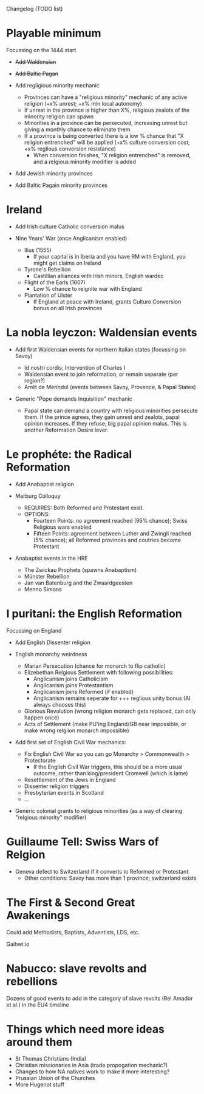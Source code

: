 Changelog (TODO list)

# Playable minimum

Focussing on the 1444 start

- ~~Add Waldensian~~
- ~~Add Baltic Pagan~~

- Add regligious minority mechanic
	- Provinces can have a "religious minority" mechanic of any active religion (+x% unrest; +x% min local autonomy)
	- If unrest in the province is higher than X%, religious zealots of the minority religion can spawn
	- Minorities in a province can be persecuted, increasing unrest but giving a monthly chance to eliminate them
	- If a province is being converted there is a low % chance that "X religion entrenched" will be applied (+x% culture conversion cost; +x% reglious conversion resistance)
		- When conversion finishes, "X religion entrenched" is removed, and a relgious minority modifier is added

- Add Jewish minority provinces
- Add Baltic Pagain minority provinces

# Ireland

- Add Irish culture Catholic conversion malus

- Nine Years' War (once Anglicanism enabled)
	- Ilius (1555)
		- If your capital is in Iberia and you have RM with England, you might get claims on Ireland
	- Tyrone's Rebellion
		- Castillian alliances with Irish minors, English wardec
	- Flight of the Earls (1607)
		- Low % chance to reignite war with England
	- Plantation of Ulster
		- If England at peace with Ireland, grants Culture Conversion bonus on all Irish provinces


# La nobla leyczon: Waldensian events

- Add first Waldensian events for northern Italian states (focussing on Savoy)
	- Id nostri cordis; Intervention of Charles I
	- Waldensian event to join reformation, or remain seperate (per region?)
	- Arrêt de Mérindol (events between Savoy, Provence, & Papal States)

- Generic "Pope demands Inquisition" mechanic
	- Papal state can demand a country with religious minorities persecute them. If the
	  prince agrees, they gain unrest and zealots, papal opinion increases. If they refuse,
	  big papal opinion malus. This is another Reformation Desire lever.

# Le prophéte: the Radical Reformation

- Add Anabaptist religion

- Marburg Colloquy
	- REQUIRES: Both Reformed and Protestant exist.
	- OPTIONS:
		- Fourteen Points: no agreement reached (95% chance); Swiss Religious wars enabled
		- Fifteen Points: agreement between Luther and Zwingli reached (5% chance); all Reformed provinces and coutries become Protestant

- Anabaptist events in the HRE
	- The Zwickau Prophets (spawns Anabaptism)
	- Münster Rebellion
	- Jan van Batenburg and the Zwaardgeesten
	- Menno Simons


# I puritani: the English Reformation

Focussing on England

- Add English Dissenter religion

- English monarchy weirdness
	- Marian Persecution (chance for monarch to flip catholic)
	- Elizebethan Relgious Settlement with following possibilities:
		- Anglicanism joins Catholicism
		- Anglicanism joins Protestantism
		- Anglicanism joins Reformed (if enabled)
		- Anglicanism remains seperate for +++ reglious unity bonus (AI always chooses this)
	- Glorious Revolution (wrong religion monarch gets replaced, can only happen once)
	- Acts of Settlement (make PU'ing England/GB near impossible, or make wrong relgiion monarch impossible)

- Add first set of English Civil War mechanics:
	- Fix English Civil War so you can go Monarchy > Commonwealth > Protectorate
		- If the English Civil War triggers, this should be a more usual outcome, rather than king/president Cromwell (which is lame)
	- Resettlement of the Jews in England
	- Dissenter religion triggers
	- Presbyterian events in Scotland
	- ...

- Generic colonial grants to religious minorities (as a way of clearing "relgious minority" modifier)


# Guillaume Tell: Swiss Wars of Relgion

- Geneva defect to Switzerland if it converts to Reformed or Protestant.
	- Other conditions: Savoy has more than 1 province; switzerland exists


# The First & Second Great Awakenings

Could add Methodists, Baptists, Adventists, LDS, etc.

Gaihwi:io



# Nabucco: slave revolts and rebellions

Dozens of good events to add in the category of slave revolts (Rei Amador et al.) in the EU4 timeline


# Things which need more ideas around them

- St Thomas Christians (India)
- Christian missionaries in Asia (trade propogation mechanic?)
- Changes to how NA natives work to make it more interesting?
- Prussian Union of the Churches
- More Hugenot stuff